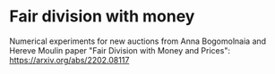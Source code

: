 # Fair division with money

Numerical experiments for new auctions from Anna Bogomolnaia and Hereve Moulin paper "Fair Division with Money and Prices": https://arxiv.org/abs/2202.08117
